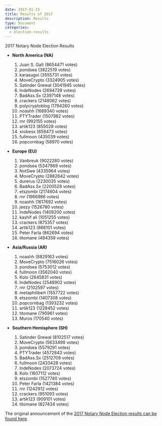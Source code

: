 ```yaml
---
date: 2017-01-15
title: Results of 2017
description: Results
type: Document
categories:
  - election-results
---
```

2017 Notary Node Election Results

- **North America (NA)**
  1. Juan S. Galt (8654471 votes)
  2. pondsea (3822519 votes)
  3. karasugoi (3555731 votes)
  4. MoveCrypto (3324905 votes)
  5. Satinder Grewal (3041945 votes)
  6. IndeNodes (2694739 votes)
  7. BadAss.Sx (2397148 votes)
  8. crackers (2148062 votes)
  9. polycryptoblog (1794260 votes)
  10. noashh (1689340 votes)
  11. PTYTrader (1507982 votes)
  12. rnr (992155 votes)
  13. artik123 (855028 votes)
  14. xrobesx (659473 votes)
  15. fullmoon (435039 votes)
  16. popcornbag (58970 votes)

- **Europe (EU)**
  1. Vanbreuk (9022280 votes)
  2. pondsea (5347969 votes)
  3. NxtSwe (4335964 votes)
  4. MoveCrypto (2882642 votes)
  5. durerus (2230035 votes)
  6. BadAss.Sx (2200528 votes)
  7. etszombi (2174604 votes)
  8. rnr (1966986 votes)
  9. noashh (1617692 votes)
  10. jeezy (1526780 votes)
  11. IndeNodes (1409200 votes)
  12. kashif ali (1051255 votes)
  13. crackers (875357 votes)
  14. artik123 (866101 votes)
  15. Peter Farla (862694 votes)
  16. titomane (484359 votes)

- **Asia/Russia (AR)**
  1. noashh (8829163 votes)
  2. MoveCrypto (7516026 votes)
  3. pondsea (5753012 votes)
  4. fullmoon (3562040 votes)
  5. Kolo (2645831 votes)
  6. IndeNodes (2548902 votes)
  7. rnr (2102597 votes)
  8. metaphilibert (1557722 votes)
  9. etszombi (1407308 votes)
  10. popcornbag (1393232 votes)
  11. artik123 (1228452 votes)
  12. titomane (795961 votes)
  13. Muros (170540 votes)

- **Southern Hemisphere (SH)**
  1. Satinder Grewal (8102517 votes)
  2. MoveCrypto (5633498 votes)
  3. pondsea (5579291 votes)
  4. PTYTrader (4572843 votes)
  5. BadAss.Sx (2512709 votes)
  6. fullmoon (2433428 votes)
  7. IndeNodes (2073724 votes)
  8. Kolo (1607112 votes)
  9. etszombi (1527740 votes)
  10. Peter Farla (1421384 votes)
  11. rnr (1242912 votes)
  12. crackers (951093 votes)
  13. artik123 (909101 votes)
  14. titomane (827434 votes)

The original announcement of the [2017 Notary Node Election results can be found here](https://bitcointalk.org/index.php?topic=1605144.msg17664845#msg17664845).
